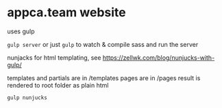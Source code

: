 appca.team website
==================

uses gulp

`gulp server` or just `gulp` to watch & compile sass and run the server

nunjacks for html templating, see https://zellwk.com/blog/nunjucks-with-gulp/

templates and partials are in /templates
pages are in /pages
result is rendered to root folder as plain html

`gulp nunjucks`
